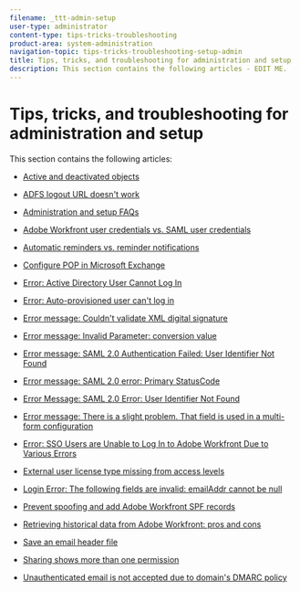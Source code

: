 ```yaml
---
filename: _ttt-admin-setup
user-type: administrator
content-type: tips-tricks-troubleshooting
product-area: system-administration
navigation-topic: tips-tricks-troubleshooting-setup-admin
title: Tips, tricks, and troubleshooting for administration and setup
description: This section contains the following articles - EDIT ME.
---
```


# Tips, tricks, and troubleshooting for administration and setup

This section contains the following articles:

* [Active and deactivated objects](../../administration-and-setup/tips-tricks-and-troubleshooting/acitve-and-deactivated-objects.md) 
* [ADFS logout URL doesn't work](../../administration-and-setup/tips-tricks-and-troubleshooting/adfs-logout-url-doesnt-work.md) 
* [Administration and setup FAQs](../../administration-and-setup/tips-tricks-and-troubleshooting/admin-and-setup-faq.md) 
* [Adobe Workfront user credentials vs. SAML user credentials](../../administration-and-setup/tips-tricks-and-troubleshooting/wf-user-credentials-vs-saml-user-credentials.md)

  <!--
  <li data-mc-conditions="QuicksilverOrClassic.Draft mode"><a href="../../administration-and-setup/tips-tricks-and-troubleshooting/allow-wf-run-flash-chrome.md" class="MCXref xref" xrefformat="{para}">Allow Adobe Workfront to run flash on Google Chrome</a> </li>
  -->

* [Automatic reminders vs. reminder notifications](../../administration-and-setup/tips-tricks-and-troubleshooting/auto-reminders-vs-reminder-notifications.md) 
* [Configure POP in Microsoft Exchange](../../administration-and-setup/tips-tricks-and-troubleshooting/configure-pop-ms-exchange.md) 
* [Error: Active Directory User Cannot Log In](../../administration-and-setup/tips-tricks-and-troubleshooting/error-active-directory-user-cannot-log-in.md) 
* [Error: Auto-provisioned user can't log in](../../administration-and-setup/tips-tricks-and-troubleshooting/error-auto-provisioned-user-cant-log-in.md) 
* [Error message: Couldn't validate XML digital signature](../../administration-and-setup/tips-tricks-and-troubleshooting/error-message-couldnt-validate-xml-digital-signature.md) 
* [Error message: Invalid Parameter: conversion value](../../administration-and-setup/tips-tricks-and-troubleshooting/error-message-invalid-parameter-conversion-value.md) 
* [Error message: SAML 2.0 Authentication Failed: User Identifier Not Found](../../administration-and-setup/tips-tricks-and-troubleshooting/error-message-saml-2-auth-failed-userid-not-found.md) 
* [Error message: SAML 2.0 error: Primary StatusCode](../../administration-and-setup/tips-tricks-and-troubleshooting/error-message-saml-2-error-primary-statuscode.md) 
* [Error Message: SAML 2.0 Error: User Identifier Not Found](../../administration-and-setup/tips-tricks-and-troubleshooting/error-message-saml-2-error-user-identifier-not-found.md) 
* [Error message: There is a slight problem. That field is used in a multi-form configuration](../../administration-and-setup/tips-tricks-and-troubleshooting/error-message-field-used-in-multi-form-config.md) 
* [Error: SSO Users are Unable to Log In to Adobe Workfront Due to Various Errors](../../administration-and-setup/tips-tricks-and-troubleshooting/error-sso-users-unable-log-in-various-errors.md) 
* [External user license type missing from access levels](../../administration-and-setup/tips-tricks-and-troubleshooting/external-user-license-type-missing-from-access-levels.md)

  <!--
  <li data-mc-conditions="QuicksilverOrClassic.Draft mode"><a href="../../administration-and-setup/tips-tricks-and-troubleshooting/flash-feature-groupings.md" class="MCXref xref" xrefformat="{para}">Flash feature groupings</a> </li>
  -->

* [Login Error: The following fields are invalid: emailAddr cannot be null](../../administration-and-setup/tips-tricks-and-troubleshooting/login-error-following-field-invalid-emailaddr-cant-be-null.md) 
* [Prevent spoofing and add Adobe Workfront SPF records](../../administration-and-setup/tips-tricks-and-troubleshooting/prevent-spoofing-add-wf-spf-records.md) 
* [Retrieving historical data from Adobe Workfront: pros and cons](../../administration-and-setup/tips-tricks-and-troubleshooting/how-to-get-data-out-of-wf.md) 
* [Save an email header file](../../administration-and-setup/tips-tricks-and-troubleshooting/save-an-email-header-file.md) 
* [Sharing shows more than one permission](../../administration-and-setup/tips-tricks-and-troubleshooting/sharing-shows-more-than-1-permission.md) 
* [Unauthenticated email is not accepted due to domain's DMARC policy](../../administration-and-setup/tips-tricks-and-troubleshooting/unauthenticated-email-not-accepted-domains-dmarc-policy.md)

